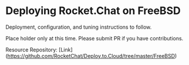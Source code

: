 # Deploying Rocket.Chat on FreeBSD  

Deployment, configuration, and tuning instructions to follow.  

Place holder only at this time.  Please submit PR if you have contributions.  

Resource Repository: [Link] (https://github.com/RocketChat/Deploy.to.Cloud/tree/master/FreeBSD)
